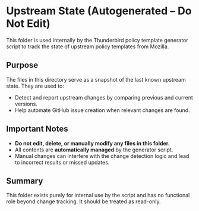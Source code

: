# Upstream State (Autogenerated – Do Not Edit)

This folder is used internally by the Thunderbird policy template generator script to track the state of upstream policy templates from Mozilla.

## Purpose

The files in this directory serve as a snapshot of the last known upstream state. They are used to:

- Detect and report upstream changes by comparing previous and current versions.
- Help automate GitHub issue creation when relevant changes are found.

## Important Notes

- **Do not edit, delete, or manually modify any files in this folder.**
- All contents are **automatically managed** by the generator script.
- Manual changes can interfere with the change detection logic and lead to incorrect results or missed updates.

## Summary

This folder exists purely for internal use by the script and has no functional role beyond change tracking. It should be treated as read-only.
